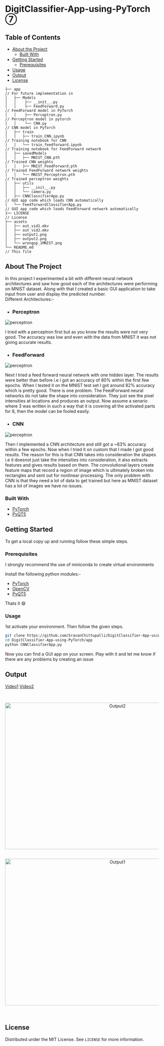 # DigitClassifier-App-using-PyTorch ⑦


<!-- TABLE OF CONTENTS -->
## Table of Contents

* [About the Project](#about-the-project)
  * [Built With](#built-with)
* [Getting Started](#getting-started)
  * [Prerequisites](#prerequisites)
* [Usage](#usage)
* [Output](#output)
* [License](#license)

```
├── app                                                                                 // For future implementation in 
│   ├── Models
│   │    ├── __init__.py
│   │    ├── FeedForward.py                                                             // FeedForward model in PyTorch
│   │    ├── Perceptron.py                                                              // Perceptron model in pytorch
│   │    └── CNN.py                                                                     // CNN model in PyTorch
│   ├── train
│   │   ├── train_CNN.ipynb                                                             // Training notebook for CNN
│   │   └── train_feedforward.ipynb                                                     // Training notebook for FeedForward network
│   ├── savedModels
│   │   ├── MNIST_CNN.pth                                                               // Trained CNN weights
│   │   ├── MNIST_FeedForward.pth                                                       // Trained FeedForward network weights
│   │   └── MNIST_Perceptron.pth                                                        // Trained perceptron weights
│   ├── utils
│   │   ├── __init__.py
│   │   └── camera.py 
│   ├── CNNClassifierApp.py                                                             // GUI app code which loads CNN automatically
│   └── FeedforwardClassifierApp.py                                                     // GUI app code which loads FeedForward network automatically
├── LICENSE                                                                             // License
├── assets                                                                              
│   ├── out_vid1.mkv
│   ├── out_vid2.mkv
│   ├── output1.png 
│   ├── output2.png 
│   └── wrongop_1MNIST.png
└── README.md                                                                           // This file
```




<!-- ABOUT THE PROJECT -->
## About The Project

In this project I experimented a bit with different neural network architectures and saw how good each of the architectures were performing on MNIST dataset. Along with that I created a basic GUI application to take input from user and display the predicted number.  
Different Architectures:- 
- ### Perceptron
![perceptron](assets/perceptron.png)  

I tried with a perceptron first but as you know the results were not very good. The accuracy was low and even with the data from MNIST it was not giving accurate results. 

- ### FeedForward
![perceptron](assets/feedforward.png)   

Next I tried a feed forward neural network with one hidden layer. The results were better than before i.e I got an accuracy of 80% within the first few epochs. When I tested it on the MNIST test set I got around 82% accuracy which is pretty good. There is one problem. The FeedForward neural networks do not take the shape into consideration. They just see the pixel intensities at locations and produces an output. Now assume a senario where 3 was written in such a way that it is covering all the activated parts for 8, then the model can be fooled easily.

- ### CNN
![perceptron](assets/CNN.png)  

Then I implemented a CNN architecture and still got a ~83% accuracy within a few epochs. Now when I tried it on custom that I made I got good results. The reason for this is that CNN takes into consideration the shapes i.e it doesnot just take the intensities into consideration, it also extracts features and gives results based on them. The convolutional layers create feature maps that record a region of image which is ultimately broken into rectangles and sent out for nonlinear processing. The only problem with CNN is that they need a lot of data to get trained but here as MNIST dataset has a lot of images we have no issues.

### Built With

* [PyTorch](https://pytorch.org/)
* [PyQT5](https://pypi.org/project/PyQt5/)


<!-- GETTING STARTED -->
## Getting Started

To get a local copy up and running follow these simple steps.

### Prerequisites
I strongly recommend the use of miniconda to create virtual environments

Install the following python modules:-
 - [PyTorch](https://pytorch.org/)
 - [OpenCV](https://pypi.org/project/opencv-python/4.2.0.34/)
 - [PyQT5](https://pypi.org/project/PyQt5/)
 
Thats it :smile:

### Usage

1st activate your environment. Then follow the given steps.

```sh
git clone https://github.com/SravanChittupalli/DigitClassifier-App-using-PyTorch.git
cd DigitClassifier-App-using-PyTorch/app
python CNNClassifierApp.py

```
Now you can find a GUI app on your screen. Play with it and let me know if there are any problems by creating an issue

<!-- OUTPUT -->
## Output
[Video1](https://youtu.be/L_p24OEvZNM) [Video2](https://youtu.be/zi88aBamRfg)

<br />
<p align="center">
  <img src="assets/output2.png" alt="Output2" width="720" height="480">
  <p align="center">
  <br />
  <img src="assets/output1.png" alt="Output1" width="720" height="480">
  </p>
</p>
<br />

<!-- LICENSE -->
## License

Distributed under the MIT License. See `LICENSE` for more information.
